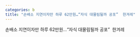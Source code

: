 ```yaml
---
categories: b
title: "손배소 지연이자만 하루 62만원…“자식 대물림될까 공포”  한겨레"
---
```

손배소 지연이자만 하루 62만원…“자식 대물림될까 공포”&nbsp;&nbsp;한겨레